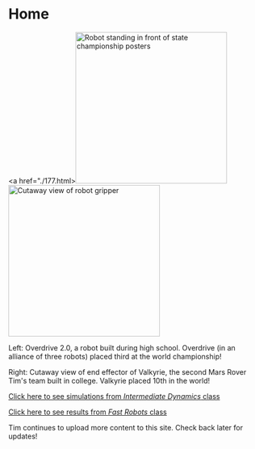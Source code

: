 # Home

<a href="./177.html><image width="300px" src="images/OverdriveStillCropped.jpg" alt="Robot standing in front of state championship posters"></image></a>
<a href="./cmr.html"><image width="300px" src="images/ee/EE-Top-Front.png" alt="Cutaway view of robot gripper"></image></a>

Left: Overdrive 2.0, a robot built during high school. Overdrive (in an alliance of three robots) placed third at the world championship!

Right: Cutaway view of end effector of Valkyrie, the second Mars Rover Tim's team built in college. Valkyrie placed 10th in the world!

[Click here to see simulations from *Intermediate Dynamics* class](./dynamics.html)

[Click here to see results from *Fast Robots* class](https://kreismit.github.io/ECE4960/labs.html)

Tim continues to upload more content to this site. Check back later for updates!

